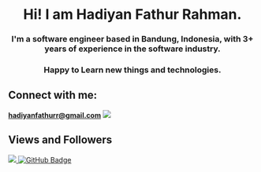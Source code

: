 
<h1 align="center">Hi! I am Hadiyan Fathur Rahman.</h1>
<h3 align="center">I'm a software engineer based in Bandung, Indonesia, with 3+ years of experience in the software industry. </h3>
<h3 align="center">Happy to Learn new things and technologies.</h3>

## Connect with me:
**hadiyanfathurr@gmail.com**
<a href = "https://www.linkedin.com/in/hadiyanfr/"><img src="https://img.icons8.com/fluent/48/000000/linkedin.png"/></a>

## Views and Followers
<a href="https://github.com/Meghna-DAS/github-profile-views-counter">
    <img src="https://komarev.com/ghpvc/?username=DidinAmarudinn">
</a>
<a href="https://github.com/SubhamRaoniar28?tab=followers"><img src="https://img.shields.io/github/followers/DidinAmarudinn?label=Followers&style=social" alt="GitHub Badge"></a>
  
<!---
hadiyanfathur/hadiyanfathur is a ✨ special ✨ repository because its `README.md` (this file) appears on your GitHub profile.
You can click the Preview link to take a look at your changes.
--->
